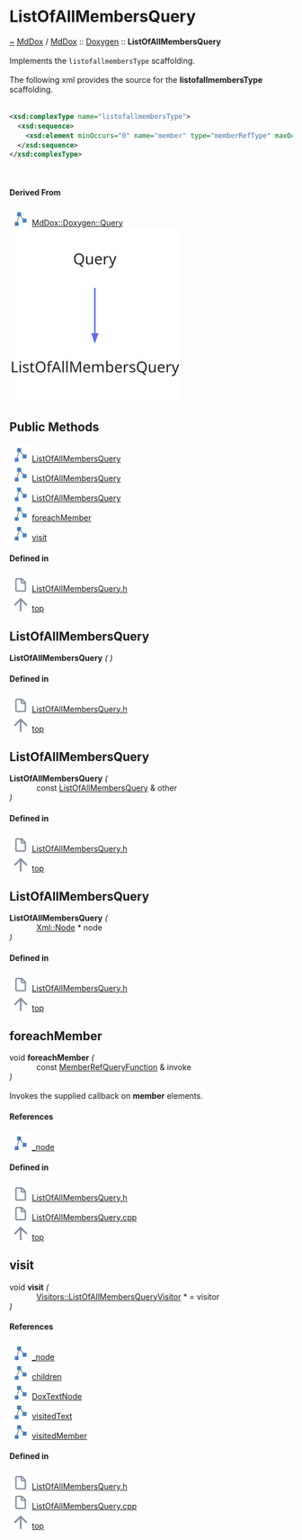 <a id="listofallmembersquery"></a>
<h1>ListOfAllMembersQuery</h1>
<a id="a02439"></a>
<a href="https://github.com/CharlesCarley/MdDox#~">~</a>
<a href="index.md#index">MdDox</a>
<span class="inline-text">/</span>
<a href="a01838.md#mddox">MdDox</a>
<span class="inline-text">::</span>
<a href="a01843.md#doxygen">Doxygen</a>
<span class="inline-text">::</span>
<span class="bold-text"><b>ListOfAllMembersQuery</b></span>
<br/>
<br/>
<span class="inline-text">Implements the </span>
<code class="typewriter">listofallmembersType</code>
<span class="inline-text"> scaffolding. </span>
<br/>
<br/>
<span class="inline-text">The following xml provides the source for the </span>
<span class="bold-text"><b>listofallmembersType</b></span>
<span class="inline-text"> scaffolding. </span>
<br/>
<br/>

```xml
<xsd:complexType name="listofallmembersType">
  <xsd:sequence>
    <xsd:element minOccurs="0" name="member" type="memberRefType" maxOccurs="unbounded"/>
  </xsd:sequence>
</xsd:complexType>
```
<br/>
<a id="derived-from"></a>
<h4>Derived From</h4>
<div class="icon-link">
<img src="../images/class.svg"/><a href="a02267.md#query">MdDox::Doxygen::Query</a>
</div>
<img src="../images/dot/internal-diagram-43.dot.svg"/><br/>
<a id="public-methods"></a>
<h2>Public Methods</h2>
<span class="icon-list-item"><a href="#listofallmembersquery" class="icon-list-item"><img src="../images/class.svg" class="icon-list-item"/><span class="icon-list-item">ListOfAllMembersQuery</span>
</a>
</span>
<br/>
<span class="icon-list-item"><a href="#listofallmembersquery" class="icon-list-item"><img src="../images/class.svg" class="icon-list-item"/><span class="icon-list-item">ListOfAllMembersQuery</span>
</a>
</span>
<br/>
<span class="icon-list-item"><a href="#listofallmembersquery" class="icon-list-item"><img src="../images/class.svg" class="icon-list-item"/><span class="icon-list-item">ListOfAllMembersQuery</span>
</a>
</span>
<br/>
<span class="icon-list-item"><a href="#foreachmember" class="icon-list-item"><img src="../images/class.svg" class="icon-list-item"/><span class="icon-list-item">foreachMember</span>
</a>
</span>
<br/>
<span class="icon-list-item"><a href="#visit" class="icon-list-item"><img src="../images/class.svg" class="icon-list-item"/><span class="icon-list-item">visit</span>
</a>
</span>
<br/>
<a id="defined-in"></a>
<h4>Defined in</h4>
<span class="icon-list-item"><a href="https://github.com/CharlesCarley/MdDox/blob/master/Tools/Doxygen/ListOfAllMembersQuery.h#L62" class="icon-list-item"><img src="../images/file.svg" class="icon-list-item"/><span class="icon-list-item">ListOfAllMembersQuery.h</span>
</a>
</span>
<br/>
<span class="icon-list-item"><a href="#listofallmembersquery" class="icon-list-item"><img src="../images/jumpToTop.svg" class="icon-list-item"/><span class="icon-list-item">top</span>
</a>
</span>
<a id="listofallmembersquery"></a>
<h2>ListOfAllMembersQuery</h2>
<span class="bold-text"><b>ListOfAllMembersQuery</b></span>
<span class="italic-text"><i>(</i></span>
<span class="italic-text"><i>)</i></span>
<a id="defined-in"></a>
<h4>Defined in</h4>
<span class="icon-list-item"><a href="https://github.com/CharlesCarley/MdDox/blob/master/Tools/Doxygen/ListOfAllMembersQuery.h#L64" class="icon-list-item"><img src="../images/file.svg" class="icon-list-item"/><span class="icon-list-item">ListOfAllMembersQuery.h</span>
</a>
</span>
<br/>
<span class="icon-list-item"><a href="#listofallmembersquery" class="icon-list-item"><img src="../images/jumpToTop.svg" class="icon-list-item"/><span class="icon-list-item">top</span>
</a>
</span>
<br/>
<a id="listofallmembersquery"></a>
<h2>ListOfAllMembersQuery</h2>
<span class="bold-text"><b>ListOfAllMembersQuery</b></span>
<span class="italic-text"><i>(</i></span>
<div class="paragraph">
<span class="paragraph"><img src="../images/horSpace24px.svg"/><span class="inline-text">const </span>
<a href="a02439.md#listofallmembersquery">ListOfAllMembersQuery</a>
<span class="inline-text"> &amp;</span>
<span class="inline-text">other</span>
</span>
</div>
<span class="italic-text"><i>)</i></span>
<a id="defined-in"></a>
<h4>Defined in</h4>
<span class="icon-list-item"><a href="https://github.com/CharlesCarley/MdDox/blob/master/Tools/Doxygen/ListOfAllMembersQuery.h#L65" class="icon-list-item"><img src="../images/file.svg" class="icon-list-item"/><span class="icon-list-item">ListOfAllMembersQuery.h</span>
</a>
</span>
<br/>
<span class="icon-list-item"><a href="#listofallmembersquery" class="icon-list-item"><img src="../images/jumpToTop.svg" class="icon-list-item"/><span class="icon-list-item">top</span>
</a>
</span>
<br/>
<a id="listofallmembersquery"></a>
<h2>ListOfAllMembersQuery</h2>
<span class="bold-text"><b>ListOfAllMembersQuery</b></span>
<span class="italic-text"><i>(</i></span>
<div class="paragraph">
<span class="paragraph"><img src="../images/horSpace24px.svg"/><a href="a02111.md#node">Xml::Node</a>
<span class="inline-text"> *</span>
<span class="inline-text">node</span>
</span>
</div>
<span class="italic-text"><i>)</i></span>
<a id="defined-in"></a>
<h4>Defined in</h4>
<span class="icon-list-item"><a href="https://github.com/CharlesCarley/MdDox/blob/master/Tools/Doxygen/ListOfAllMembersQuery.h#L67" class="icon-list-item"><img src="../images/file.svg" class="icon-list-item"/><span class="icon-list-item">ListOfAllMembersQuery.h</span>
</a>
</span>
<br/>
<span class="icon-list-item"><a href="#listofallmembersquery" class="icon-list-item"><img src="../images/jumpToTop.svg" class="icon-list-item"/><span class="icon-list-item">top</span>
</a>
</span>
<br/>
<a id="foreachmember"></a>
<h2>foreachMember</h2>
<span class="inline-text">void</span>
<span class="bold-text"><b>foreachMember</b></span>
<span class="italic-text"><i>(</i></span>
<div class="paragraph">
<span class="paragraph"><img src="../images/horSpace24px.svg"/><span class="inline-text">const </span>
<a href="a01843.md#memberrefqueryfunction">MemberRefQueryFunction</a>
<span class="inline-text"> &amp;</span>
<span class="inline-text">invoke</span>
</span>
</div>
<span class="italic-text"><i>)</i></span>
<br/>
<br/>
<span class="inline-text">Invokes the supplied callback on </span>
<span class="bold-text"><b>member</b></span>
<span class="inline-text"> elements. </span>
<br/>
<a id="references"></a>
<h4>References</h4>
<div class="paragraph">
<span class="paragraph"><img src="../images/class.svg"/><a href="a02267.md#_node">_node</a>
</span>
</div>
<a id="defined-in"></a>
<h4>Defined in</h4>
<span class="icon-list-item"><a href="https://github.com/CharlesCarley/MdDox/blob/master/Tools/Doxygen/ListOfAllMembersQuery.h#L76" class="icon-list-item"><img src="../images/file.svg" class="icon-list-item"/><span class="icon-list-item">ListOfAllMembersQuery.h</span>
</a>
</span>
<br/>
<span class="icon-list-item"><a href="https://github.com/CharlesCarley/MdDox/blob/master/Tools/Doxygen/ListOfAllMembersQuery.cpp#L49" class="icon-list-item"><img src="../images/file.svg" class="icon-list-item"/><span class="icon-list-item">ListOfAllMembersQuery.cpp</span>
</a>
</span>
<br/>
<span class="icon-list-item"><a href="#listofallmembersquery" class="icon-list-item"><img src="../images/jumpToTop.svg" class="icon-list-item"/><span class="icon-list-item">top</span>
</a>
</span>
<br/>
<a id="visit"></a>
<h2>visit</h2>
<span class="inline-text">void</span>
<span class="bold-text"><b>visit</b></span>
<span class="italic-text"><i>(</i></span>
<div class="paragraph">
<span class="paragraph"><img src="../images/horSpace24px.svg"/><a href="a02435.md#listofallmembersqueryvisitor">Visitors::ListOfAllMembersQueryVisitor</a>
<span class="inline-text"> *</span>
<span class="inline-text"> = </span>
<span class="inline-text">visitor</span>
</span>
</div>
<span class="italic-text"><i>)</i></span>
<a id="references"></a>
<h4>References</h4>
<div class="paragraph">
<span class="paragraph"><img src="../images/class.svg"/><a href="a02267.md#_node">_node</a>
</span>
</div>
<div class="paragraph">
<span class="paragraph"><img src="../images/class.svg"/><a href="a02111.md#children">children</a>
</span>
</div>
<div class="paragraph">
<span class="paragraph"><img src="../images/class.svg"/><a href="a01843.md#doxtextnode">DoxTextNode</a>
</span>
</div>
<div class="paragraph">
<span class="paragraph"><img src="../images/class.svg"/><a href="a02435.md#visitedtext">visitedText</a>
</span>
</div>
<div class="paragraph">
<span class="paragraph"><img src="../images/class.svg"/><a href="a02435.md#visitedmember">visitedMember</a>
</span>
</div>
<a id="defined-in"></a>
<h4>Defined in</h4>
<span class="icon-list-item"><a href="https://github.com/CharlesCarley/MdDox/blob/master/Tools/Doxygen/ListOfAllMembersQuery.h#L72" class="icon-list-item"><img src="../images/file.svg" class="icon-list-item"/><span class="icon-list-item">ListOfAllMembersQuery.h</span>
</a>
</span>
<br/>
<span class="icon-list-item"><a href="https://github.com/CharlesCarley/MdDox/blob/master/Tools/Doxygen/ListOfAllMembersQuery.cpp#L29" class="icon-list-item"><img src="../images/file.svg" class="icon-list-item"/><span class="icon-list-item">ListOfAllMembersQuery.cpp</span>
</a>
</span>
<br/>
<span class="icon-list-item"><a href="#listofallmembersquery" class="icon-list-item"><img src="../images/jumpToTop.svg" class="icon-list-item"/><span class="icon-list-item">top</span>
</a>
</span>
<br/>
</div>
</div>
</body>
</html>
